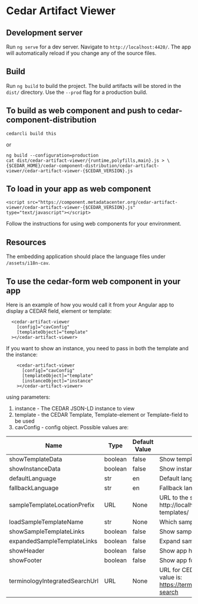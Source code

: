 # Cedar Artifact Viewer

## Development server

Run `ng serve` for a dev server. Navigate to `http://localhost:4420/`. The app will automatically reload if you change any of the source files.

## Build

Run `ng build` to build the project. The build artifacts will be stored in the `dist/` directory. Use the `--prod` flag for a production build.

## To build as web component and push to cedar-component-distribution

    cedarcli build this

or

    ng build --configuration=production
    cat dist/cedar-artifact-viewer/{runtime,polyfills,main}.js > \
    {$CEDAR_HOME}/cedar-component-distribution/cedar-artifact-viewer/cedar-artifact-viewer-{$CEDAR_VERSION}.js

## To load in your app as web component

```       
<script src="https://component.metadatacenter.org/cedar-artifact-viewer/cedar-artifact-viewer-{$CEDAR_VERSION}.js" type="text/javascript"></script>   
```

Follow the instructions for using web components for your environment.

## Resources

The embedding application should place the language files under `/assets/i18n-cav`.


## To use the cedar-form web component in your app

Here is an example of how you would call it from your Angular app to display a CEDAR field, element or template:

```       
  <cedar-artifact-viewer
    [config]="cavConfig"
    [templateObject]="template"
  ></cedar-artifact-viewer>
```

If you want to show an instance, you need to pass in both the template and the instance:

```       
    <cedar-artifact-viewer
      [config]="cavConfig"
      [templateObject]="template"
      [instanceObject]="instance"
    ></cedar-artifact-viewer>
```

using parameters:

1. instance - The CEDAR JSON-LD instance to view
2. template - the CEDAR Template, Template-element or Template-field to be used
3. cavConfig - config object. Possible values are:

| Name                           | Type    | Default Value | Description                                                                                                                          |
|--------------------------------|---------|---------------|--------------------------------------------------------------------------------------------------------------------------------------|
| showTemplateData               | boolean | false         | Show template JSON below the form                                                                                                    |
| showInstanceData               | boolean | false         | Show instance JSON below the form                                                                                                    |
| defaultLanguage                | str     | en            | Default language code for UI labels                                                                                                  | 
| fallbackLanguage               | str     | en            | Fallback language code for UI labels                                                                                                 | 
| sampleTemplateLocationPrefix   | URL     | None          | URL to the sample templates. One possible value is http://localhost:4240/cedar-embeddable-editor-sample-templates/                   |
| loadSampleTemplateName         | str     | None          | Which sample template should be loaded                                                                                               |
| showSampleTemplateLinks        | boolean | false         | Show sample template chooser in header and below the form                                                                            |
| expandedSampleTemplateLinks    | boolean | false         | Expand sample template chooser below the form                                                                                        |
| showHeader                     | boolean | false         | Show app header                                                                                                                      |
| showFooter                     | boolean | false         | Show app footer                                                                                                                      |
| terminologyIntegratedSearchUrl | URL     | None          | URL for CEDAR integrated search endpoint. One possible value is: https://terminology.metadatacenter.orgx/bioportal/integrated-search | |

